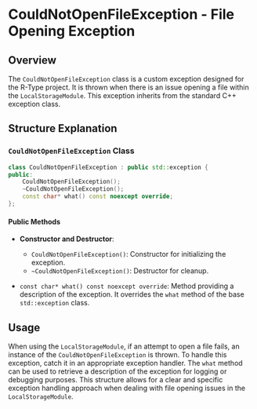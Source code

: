# CouldNotOpenFileException - File Opening Exception

## Overview

The `CouldNotOpenFileException` class is a custom exception designed for the R-Type project. It is thrown when there is an issue opening a file within the `LocalStorageModule`. This exception inherits from the standard C++ exception class.

## Structure Explanation

### `CouldNotOpenFileException` Class

```cpp
class CouldNotOpenFileException : public std::exception {
public:
    CouldNotOpenFileException();
    ~CouldNotOpenFileException();
    const char* what() const noexcept override;
};
```

#### Public Methods

- **Constructor and Destructor**:
  - `CouldNotOpenFileException()`: Constructor for initializing the exception.
  - `~CouldNotOpenFileException()`: Destructor for cleanup.

- `const char* what() const noexcept override`: Method providing a description of the exception. It overrides the `what` method of the base `std::exception` class.

## Usage

When using the `LocalStorageModule`, if an attempt to open a file fails, an instance of the `CouldNotOpenFileException` is thrown. To handle this exception, catch it in an appropriate exception handler. The `what` method can be used to retrieve a description of the exception for logging or debugging purposes. This structure allows for a clear and specific exception handling approach when dealing with file opening issues in the `LocalStorageModule`.